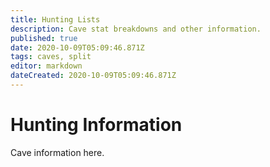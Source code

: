 ```yaml
---
title: Hunting Lists
description: Cave stat breakdowns and other information.
published: true
date: 2020-10-09T05:09:46.871Z
tags: caves, split
editor: markdown
dateCreated: 2020-10-09T05:09:46.871Z
---
```


# Hunting Information

Cave information here.